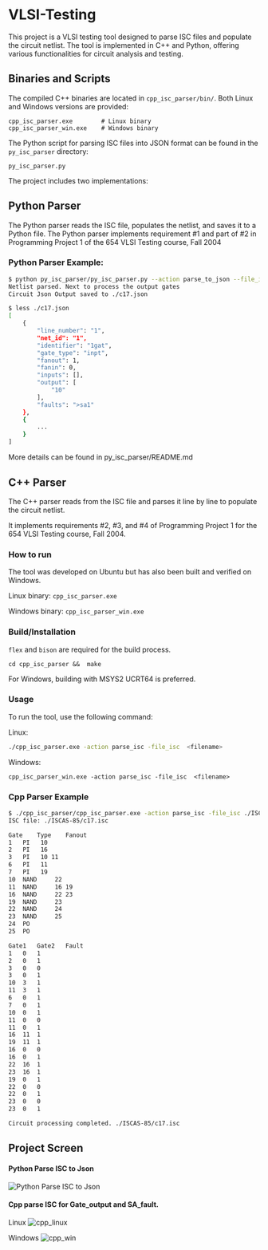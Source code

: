 # VLSI-Testing

This project is a VLSI testing tool designed to parse ISC files and populate the circuit netlist. The tool is implemented in C++ and Python, offering various functionalities for circuit analysis and testing.

## Binaries and Scripts 
The compiled C++ binaries are located in `cpp_isc_parser/bin/`. Both Linux and Windows versions are provided:

```
cpp_isc_parser.exe        # Linux binary
cpp_isc_parser_win.exe    # Windows binary
```

The Python script for parsing ISC files into JSON format can be found in the `py_isc_parser` directory:
```
py_isc_parser.py 
```

The project includes two implementations:
## Python Parser
The Python parser reads the ISC file, populates the netlist, and saves it to a Python file.
The Python parser implements requirement #1 and part of #2 in Programming Project 1 of the 654 VLSI Testing course, Fall 2004

### Python Parser Example:
```bash
$ python py_isc_parser/py_isc_parser.py --action parse_to_json --file_isc ./ISCAS-85/c17.isc  --out_json ./c17.json
Netlist parsed. Next to process the output gates
Circuit Json Output saved to ./c17.json

$ less ./c17.json
[
    {
        "line_number": "1",
        "net_id": "1",
        "identifier": "1gat",
        "gate_type": "inpt",
        "fanout": 1,
        "fanin": 0,
        "inputs": [],
        "output": [
            "10"
        ],
        "faults": ">sa1"
    },
    {
        ...
    }
]
```

More details can be found in py_isc_parser/README.md

## C++ Parser 
The C++ parser reads from the ISC file and parses it line by line to populate the circuit netlist.

It implements requirements #2, #3, and #4 of Programming Project 1 for the 654 VLSI Testing course, Fall 2004.

### How to run
The tool was developed on Ubuntu but has also been built and verified on Windows.

Linux binary:   `cpp_isc_parser.exe`

Windows binary: `cpp_isc_parser_win.exe`

### Build/Installation
`flex` and `bison` are required for the build process.
```
cd cpp_isc_parser &&  make 
```

For Windows, building with MSYS2 UCRT64 is preferred.


### Usage
To run the tool, use the following command:

Linux:
```sh
./cpp_isc_parser.exe -action parse_isc -file_isc  <filename>
```

Windows:
```
cpp_isc_parser_win.exe -action parse_isc -file_isc  <filename>
```

### Cpp Parser Example
```bash
$ ./cpp_isc_parser/cpp_isc_parser.exe -action parse_isc -file_isc ./ISCAS-85/c17.isc 
ISC file: ./ISCAS-85/c17.isc

Gate	Type	Fanout
1	PI	 10
2	PI	 16
3	PI	 10 11
6	PI	 11
7	PI	 19
10	NAND	 22
11	NAND	 16 19
16	NAND	 22 23
19	NAND	 23
22	NAND	 24
23	NAND	 25
24	PO	
25	PO	

Gate1	Gate2	Fault
1	0	1
2	0	1
3	0	0
3	0	1
10	3	1
11	3	1
6	0	1
7	0	1
10	0	1
11	0	0
11	0	1
16	11	1
19	11	1
16	0	0
16	0	1
22	16	1
23	16	1
19	0	1
22	0	0
22	0	1
23	0	0
23	0	1

Circuit processing completed. ./ISCAS-85/c17.isc
```

## Project Screen
#### Python Parse ISC to Json
![Python Parse ISC to Json](https://github.com/li-yong/VLSI_Testing_f24/blob/main/output_screenshot/python_parse_isc_to_json.png?raw=true)


#### Cpp parse ISC for Gate_output and SA_fault.
Linux
![cpp_linux](https://github.com/li-yong/VLSI_Testing_f24/blob/main/output_screenshot/cpp_linux_screenshot.png?raw=true)

Windows
![cpp_win](https://github.com/li-yong/VLSI_Testing_f24/blob/main/output_screenshot/cpp_windows_run.png?raw=true)